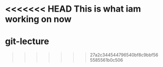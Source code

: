 <<<<<<< HEAD
This is what iam working on now
=======
# git-lecture
>>>>>>> 27a2c344544796540bf8c9bbf565585561b0c506
